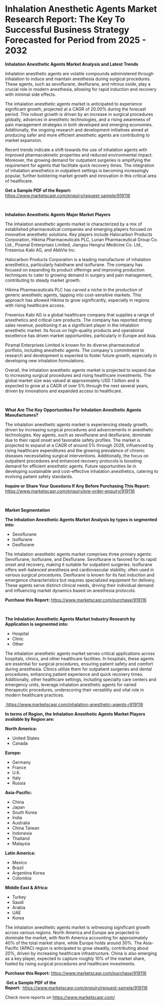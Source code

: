 <p><h1>Inhalation Anesthetic Agents Market Research Report: The Key To Successful Business Strategy Forecasted for Period from 2025 - 2032</h1></p><p><strong>Inhalation Anesthetic Agents Market Analysis and Latest Trends</strong></p>
<p><p>Inhalation anesthetic agents are volatile compounds administered through inhalation to induce and maintain anesthesia during surgical procedures. These agents, such as sevoflurane, desflurane, and nitrous oxide, play a crucial role in modern anesthesia, allowing for rapid induction and recovery with minimal side effects.</p><p>The inhalation anesthetic agents market is anticipated to experience significant growth, projected at a CAGR of 20.00% during the forecast period. This robust growth is driven by an increase in surgical procedures globally, advances in anesthetic technologies, and a rising awareness of pain management strategies in both developed and emerging economies. Additionally, the ongoing research and development initiatives aimed at producing safer and more efficient anesthetic agents are contributing to market expansion.</p><p>Recent trends indicate a shift towards the use of inhalation agents with improved pharmacokinetic properties and reduced environmental impact. Moreover, the growing demand for outpatient surgeries is amplifying the requirement for agents that facilitate quick recovery times. The integration of inhalation anesthetics in outpatient settings is becoming increasingly popular, further bolstering market growth and innovation in this critical area of healthcare.</p></p>
<p><strong>Get a Sample PDF of the Report:&nbsp;</strong> <a href="https://www.marketscagr.com/enquiry/request-sample/919116?utm_campaign=2634&utm_medium=2&utm_source=Github&utm_content=ia&utm_term=03032025&utm_id=inhalation-anesthetic-agents">https://www.marketscagr.com/enquiry/request-sample/919116</a></p>
<p>&nbsp;</p>
<p><strong>Inhalation Anesthetic Agents Major Market Players</strong></p>
<p><p>The inhalation anesthetic agents market is characterized by a mix of established pharmaceutical companies and emerging players focused on innovative anesthetic solutions. Key players include Halocarbon Products Corporation, Hikima Pharmaceuticals PLC, Lunan Pharmaceutical Group Co. Ltd., Piramal Enterprises Limited, Jiangsu Hengrui Medicine Co. Ltd., Fresenius Kabi AG, and AbbVie Inc.</p><p>Halocarbon Products Corporation is a leading manufacturer of inhalation anesthetics, particularly halothane and isoflurane. The company has focused on expanding its product offerings and improving production techniques to cater to growing demand in surgery and pain management, contributing to steady market growth.</p><p>Hikima Pharmaceuticals PLC has carved a niche in the production of generic anesthetic agents, tapping into cost-sensitive markets. This approach has allowed Hikima to grow significantly, especially in regions with rising healthcare access.</p><p>Fresenius Kabi AG is a global healthcare company that supplies a range of anesthetics and critical care products. The company has reported strong sales revenue, positioning it as a significant player in the inhalation anesthetic market. Its focus on high-quality products and operational excellence has driven market opportunities, particularly in Europe and Asia.</p><p>Piramal Enterprises Limited is known for its diverse pharmaceutical portfolio, including anesthetic agents. The company's commitment to research and development is expected to foster future growth, especially in developing new inhalation formulations.</p><p>Overall, the inhalation anesthetic agents market is projected to expand due to increasing surgical procedures and rising healthcare investments. The global market size was valued at approximately USD 1 billion and is expected to grow at a CAGR of over 5% through the next several years, driven by innovations and expanded access to healthcare.</p></p>
<p>&nbsp;</p>
<p><strong>What Are The Key Opportunities For Inhalation Anesthetic Agents Manufacturers?</strong></p>
<p><p>The inhalation anesthetic agents market is experiencing steady growth, driven by increasing surgical procedures and advancements in anesthetic technologies. Key agents, such as sevoflurane and desflurane, dominate due to their rapid onset and favorable safety profiles. The market is projected to expand at a CAGR of around 5% through 2028, influenced by rising healthcare expenditures and the growing prevalence of chronic diseases necessitating surgical interventions. Additionally, the focus on outpatient procedures and enhanced recovery protocols is boosting demand for efficient anesthetic agents. Future opportunities lie in developing sustainable and cost-effective inhalation anesthetics, catering to evolving patient safety standards.</p></p>
<p><strong>Inquire or Share Your Questions If Any Before Purchasing This Report:</strong> <a href="https://www.marketscagr.com/enquiry/pre-order-enquiry/919116?utm_campaign=2634&utm_medium=2&utm_source=Github&utm_content=ia&utm_term=03032025&utm_id=inhalation-anesthetic-agents">https://www.marketscagr.com/enquiry/pre-order-enquiry/919116</a></p>
<p>&nbsp;</p>
<p><strong>Market Segmentation</strong></p>
<p><strong>The Inhalation Anesthetic Agents Market Analysis by types is segmented into:</strong></p>
<p><ul><li>Sevoflurane</li><li>Isoflurane</li><li>Desflurane</li></ul></p>
<p><p>The inhalation anesthetic agents market comprises three primary agents: Sevoflurane, Isoflurane, and Desflurane. Sevoflurane is favored for its rapid onset and recovery, making it suitable for outpatient surgeries. Isoflurane offers well-balanced anesthesia and cardiovascular stability, often used in various surgical procedures. Desflurane is known for its fast induction and emergence characteristics but requires specialized equipment for delivery. These agents serve distinct clinical needs, driving their individual demand and influencing market dynamics based on anesthesia protocols.</p></p>
<p><strong>Purchase this Report:&nbsp;</strong><a href="https://www.marketscagr.com/purchase/919116?utm_campaign=2634&utm_medium=2&utm_source=Github&utm_content=ia&utm_term=03032025&utm_id=inhalation-anesthetic-agents">https://www.marketscagr.com/purchase/919116</a></p>
<p>&nbsp;</p>
<p><strong>The Inhalation Anesthetic Agents Market Industry Research by Application is segmented into:</strong></p>
<p><ul><li>Hospital</li><li>Clinic</li><li>Other</li></ul></p>
<p><p>The inhalation anesthetic agents market serves critical applications across hospitals, clinics, and other healthcare facilities. In hospitals, these agents are essential for surgical procedures, ensuring patient safety and comfort during anesthesia. Clinics utilize them for outpatient surgeries and dental procedures, enhancing patient experience and quick recovery times. Additionally, other healthcare settings, including specialty care centers and emergency units, leverage inhalation anesthetic agents for varied therapeutic procedures, underscoring their versatility and vital role in modern healthcare practices.</p></p>
<p><a href="https://www.marketscagr.com/inhalation-anesthetic-agents-r919116?utm_campaign=2634&utm_medium=2&utm_source=Github&utm_content=ia&utm_term=03032025&utm_id=inhalation-anesthetic-agents">&nbsp;https://www.marketscagr.com/inhalation-anesthetic-agents-r919116</a></p>
<p><strong>In terms of Region, the Inhalation Anesthetic Agents Market Players available by Region are:</strong></p>
<p>
    <p> <strong> North America: </strong>
        <ul>
            <li>United States</li>
            <li>Canada</li>
        </ul>
        </p> 
    <p> <strong> Europe: </strong>
        <ul>
            <li>Germany</li>
            <li>France</li>
            <li>U.K.</li>
            <li>Italy</li>
            <li>Russia</li>
        </ul>
        </p> 
    <p> <strong> Asia-Pacific: </strong>
        <ul>
            <li>China</li>
            <li>Japan</li>
            <li>South Korea</li>
            <li>India</li>
            <li>Australia</li>
            <li>China Taiwan</li>
            <li>Indonesia</li>
            <li>Thailand</li>
            <li>Malaysia</li>
        </ul>
        </p> 
    <p> <strong> Latin America: </strong>
        <ul>
            <li>Mexico</li>
            <li>Brazil</li>
            <li>Argentina Korea</li>
            <li>Colombia</li>
        </ul>
        </p> 
    <p> <strong> Middle East & Africa: </strong>
        <ul>
            <li>Turkey</li>
            <li>Saudi</li>
            <li>Arabia</li>
            <li>UAE</li>
            <li>Korea</li>
        </ul>
    </p>
    </p>
<p><p>The inhalation anesthetic agents market is witnessing significant growth across various regions. North America and Europe are projected to dominate the market, with North America accounting for approximately 40% of the total market share, while Europe holds around 30%. The Asia-Pacific (APAC) region is anticipated to grow steadily, contributing about 20%, driven by increasing healthcare infrastructure. China is also emerging as a key player, expected to capture roughly 10% of the market share, fueled by rising surgical procedures and healthcare investments.</p></p>
<p><strong>Purchase this Report: </strong><a href="https://www.marketscagr.com/purchase/919116?utm_campaign=2634&utm_medium=2&utm_source=Github&utm_content=ia&utm_term=03032025&utm_id=inhalation-anesthetic-agents">https://www.marketscagr.com/purchase/919116</a></p>
<p>&nbsp;<strong>Get a Sample PDF of the Report:&nbsp;&nbsp;</strong><a href="https://www.marketscagr.com/enquiry/request-sample/919116?utm_campaign=2634&utm_medium=2&utm_source=Github&utm_content=ia&utm_term=03032025&utm_id=inhalation-anesthetic-agents">https://www.marketscagr.com/enquiry/request-sample/919116</a></p>
<p><strong></strong></p>
<p>Check more reports on <a href="https://www.marketscagr.com/?utm_campaign=2634&utm_medium=2&utm_source=Github&utm_content=ia&utm_term=03032025&utm_id=inhalation-anesthetic-agents">https://www.marketscagr.com/</a></p>